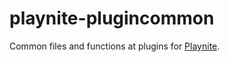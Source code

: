 # playnite-plugincommon
Common files and functions at plugins for [Playnite](https://playnite.link).

